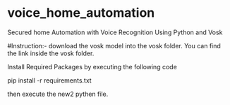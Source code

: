 # voice_home_automation
Secured home Automation with Voice Recognition Using Python and Vosk

#Instruction:-
download the vosk model into the vosk folder. You can find the link inside the vosk folder.

Install Required Packages by executing the following code

pip install -r requirements.txt

then execute the new2 pythen file.
